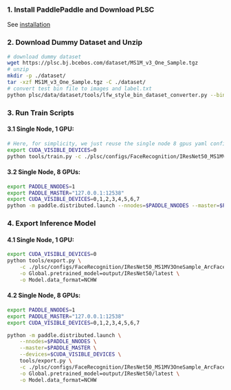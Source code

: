 ### 1. Install PaddlePaddle and Download PLSC
See [installation](./installation.md)

### 2. Download Dummy Dataset and Unzip
``` bash
# download dummy dataset
wget https://plsc.bj.bcebos.com/dataset/MS1M_v3_One_Sample.tgz
# unzip
mkdir -p ./dataset/
tar -xzf MS1M_v3_One_Sample.tgz -C ./dataset/
# convert test bin file to images and label.txt
python plsc/data/dataset/tools/lfw_style_bin_dataset_converter.py --bin_path ./dataset/MS1M_v3_One_Sample/agedb_30.bin --out_dir ./dataset/MS1M_v3_One_Sample/agedb_30/ --flip_test
```

### 3. Run Train Scripts

#### 3.1 Single Node, 1 GPU:
``` bash
# Here, for simplicity, we just reuse the single node 8 gpus yaml configuration file.
export CUDA_VISIBLE_DEVICES=0
python tools/train.py -c ./plsc/configs/FaceRecognition/IResNet50_MS1MV3OneSample_ArcFace_0.1_1n8c_dp_fp32.yaml
```

#### 3.2 Single Node, 8 GPUs:
``` bash
export PADDLE_NNODES=1
export PADDLE_MASTER="127.0.0.1:12538"
export CUDA_VISIBLE_DEVICES=0,1,2,3,4,5,6,7
python -m paddle.distributed.launch --nnodes=$PADDLE_NNODES --master=$PADDLE_MASTER --devices=$CUDA_VISIBLE_DEVICES tools/train.py -c ./plsc/configs/FaceRecognition/IResNet50_MS1MV3OneSample_ArcFace_0.1_1n8c_dp_fp32.yaml
```

### 4. Export Inference Model

#### 4.1 Single Node, 1 GPU:
``` bash
export CUDA_VISIBLE_DEVICES=0
python tools/export.py \
    -c ./plsc/configs/FaceRecognition/IResNet50_MS1MV3OneSample_ArcFace_0.1_1n8c_dp_fp32.yaml \
    -o Global.pretrained_model=output/IResNet50/latest \
    -o Model.data_format=NCHW
```

#### 4.2 Single Node, 8 GPUs:

``` bash
export PADDLE_NNODES=1
export PADDLE_MASTER="127.0.0.1:12538"
export CUDA_VISIBLE_DEVICES=0,1,2,3,4,5,6,7

python -m paddle.distributed.launch \
    --nnodes=$PADDLE_NNODES \
    --master=$PADDLE_MASTER \
    --devices=$CUDA_VISIBLE_DEVICES \
    tools/export.py \
    -c ./plsc/configs/FaceRecognition/IResNet50_MS1MV3OneSample_ArcFace_0.1_1n8c_dp_fp32.yaml \
    -o Global.pretrained_model=output/IResNet50/latest \
    -o Model.data_format=NCHW
```
